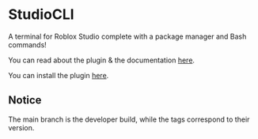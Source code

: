 # StudioCLI
A terminal for Roblox Studio complete with a package manager and Bash commands!

You can read about the plugin & the documentation [here](https://devforum.roblox.com/t/introducing-studiocli-terminal-built-in-package-manager/1441569).

You can install the plugin [here](https://www.roblox.com/library/7347744413/StudioCLI).

## Notice
The main branch is the developer build, while the tags correspond to their version.
